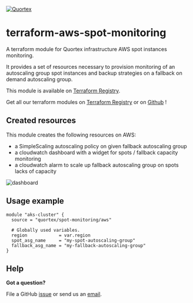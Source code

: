 [![Quortex][logo]](https://quortex.io)
# terraform-aws-spot-monitoring
A terraform module for Quortex infrastructure AWS spot instances monitoring.

It provides a set of resources necessary to provision monitoring of an autoscaling group spot instances and backup strategies on a fallback on demand autoscaling group.

This module is available on [Terraform Registry][registry_tf_aws_spot_monitoring].

Get all our terraform modules on [Terraform Registry][registry_tf_modules] or on [Github][github_tf_modules] !

## Created resources

This module creates the following resources on AWS:

- a SimpleScaling autoscaling policy on given fallback autoscaling group
- a cloudwatch dashboard with a widget for spots / fallback capacity monitoring
- a cloudwatch alarm to scale up fallback autoscaling group on spots lacks of capacity

![dashboard]

## Usage example

```hcl
module "aks-cluster" {
  source = "quortex/spot-monitoring/aws"

  # Globally used variables.
  region            = var.region
  spot_asg_name     = "my-spot-autoscaling-group"
  fallback_asg_name = "my-fallback-autoscaling-group"
}
```

## Help

**Got a question?**

File a GitHub [issue](https://github.com/quortex/terraform-aws-spot-monitoring/issues) or send us an [email][email].


  [logo]: https://storage.googleapis.com/quortex-assets/logo.webp
  [email]: mailto:info@quortex.io
  [registry_tf_modules]: https://registry.terraform.io/modules/quortex
  [registry_tf_aws_spot_monitoring]: https://registry.terraform.io/modules/quortex/spot-monitoring/aws
  [github_tf_modules]: https://github.com/quortex?q=terraform-
  [dashboard]: https://storage.googleapis.com/quortex-assets/aws_spot_monitoring_dashboard.jpg